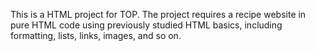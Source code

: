 This is a HTML project for TOP. The project requires a recipe website in pure HTML code using previously studied HTML basics, including formatting, lists, links, images, and so on.